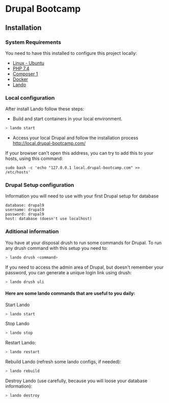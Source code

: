 # Drupal Bootcamp

## Installation

### System Requirements

You need to have this installed to configure this project locally:

- [Linux - Ubuntu](https://ubuntu.com/download/desktop)
- [PHP 7.4](https://www.digitalocean.com/community/tutorials/how-to-install-php-7-4-and-set-up-a-local-development-environment-on-ubuntu-20-04)
- [Composer 1](https://getcomposer.org/)
- [Docker](https://www.docker.com/)
- [Lando](https://docs.lando.dev/)

### Local configuration

After install Lando follow these steps:

- Build and start containers in your local environment.
```sh
> lando start
```

- Access your local Drupal and follow the installation process
http://local.drupal-bootcamp.com/

If your browser can't open this address, you can try to add this to your hosts, using this command:
```ssh
sudo bash -c 'echo "127.0.0.1 local.drupal-bootcamp.com" >> /etc/hosts'
```

### Drupal Setup configuration

Information you will need to use with your first Drupal setup for database
```
database: drupal9
username: drupal9
password: drupal9
host: database (doesn't use localhost)
```

### Aditional information
You have at your disposal drush to run some commands for Drupal. To run any drush command with this setup you need to:
```sh
> lando drush <command>
```

If you need to access the admin area of Drupal, but doesn't remember your password, you can generate a unique login link using drush:
```sh
> lando drush uli
```

#### Here are some lando commands that are useful to you daily:

Start Lando
```sh
> lando start
```

Stop Lando
```sh
> lando stop
```

Restart Lando:
```sh
> lando restart
```

Rebuild Lando (refresh some lando configs, if needed):
```sh
> lando rebuild
```

Destroy Lando (use carefully, because you will loose your database information):
```sh
> lando destroy
```

